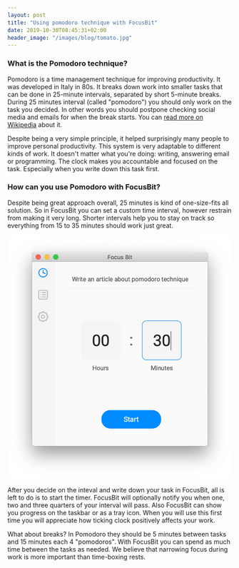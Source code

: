 ```yaml
---
layout: post
title: "Using pomodoro technique with FocusBit"
date: 2019-10-30T08:45:31+02:00
header_image: "/images/blog/tomato.jpg"
---
```


### What is the Pomodoro technique?

Pomodoro is a time management technique for improving productivity. It was developed in Italy in 80s. It breaks down work into smaller tasks that can be done in 25-minute intervals, separated by short 5-minute breaks. During 25 minutes interval (called "pomodoro") you should only work on the task you decided. In other words you should postpone checking social media and emails for when the break starts. You can [read more on Wikipedia](https://en.wikipedia.org/wiki/Pomodoro_Technique) about it.

Despite being a very simple principle, it helped surprisingly many people to improve personal productivity. This system is very adaptable to different kinds of work. It doesn't matter what you're doing: writing, answering email or programming. The clock makes you accountable and focused on the task. Especially when you write down this task first.

### How can you use Pomodoro with FocusBit?

Despite being great approach overall, 25 minutes is kind of one-size-fits all solution. So in FocusBit you can set a custom time interval, however restrain from making it very long. Shorter intervals help you to stay on track so everything from 15 to 35 minutes should work just great.

![Fill task description](/images/blog/task_details.png)

After you decide on the inteval and write down your task in FocusBit, all is left to do is to start the timer. FocusBit will optionally notify you when one, two and three quarters of your interval will pass. Also FocusBit can show you progress on the taskbar or as a tray icon. When you will use this first time you will appreciate how ticking clock positively affects your work.

What about breaks? In Pomodoro they should be 5 minutes between tasks and 15 minutes each 4 "pomodoros". With FocusBit you can spend as much time between the tasks as needed. We believe that narrowing focus during work is more important than time-boxing rests.

